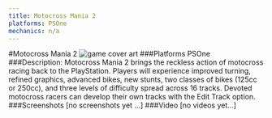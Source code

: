```yaml
---
title: Motocross Mania 2
platforms: PSOne
mechanics: n/a
---
```

#Motocross Mania 2
![game cover art](- "Logo Title Text 1")
###Platforms
PSOne
###Description:
Motocross Mania 2 brings the reckless action of motocross racing back to the PlayStation. Players will experience improved turning, refined graphics, advanced bikes, new stunts, two classes of bikes (125cc or 250cc), and three levels of difficulty spread across 16 tracks. Devoted motocross racers can develop their own tracks with the Edit Track option.
###Screenshots
[no screenshots yet ...]
###Video
[no videos yet...]
